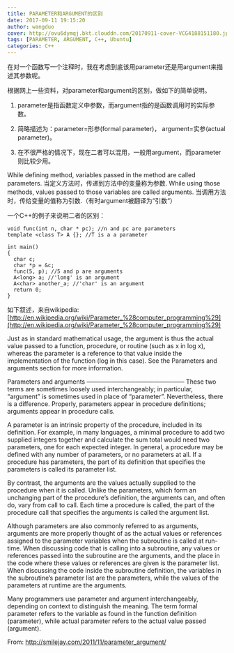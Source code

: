```yaml
---
title: PARAMETER和ARGUMENT的区别
date: 2017-09-11 19:15:20
author: wangduo
cover: http://ovu6dymqj.bkt.clouddn.com/20170911-cover-VCG4188151180.jpg
tags: [PARAMETER, ARGUMENT, C++, Ubuntu]
categories: C++
---
```


在对一个函数写一个注释时，我在考虑到底该用parameter还是用argument来描述其参数呢。

根据网上一些资料，对parameter和argument的区别，做如下的简单说明。

1. parameter是指函数定义中参数，而argument指的是函数调用时的实际参数。

2. 简略描述为：parameter=形参(formal parameter)， argument=实参(actual parameter)。

3. 在不很严格的情况下，现在二者可以混用，一般用argument，而parameter则比较少用。

While defining method, variables passed in the method are called parameters.
当定义方法时，传递到方法中的变量称为参数.
While using those methods, values passed to those variables are called arguments.
当调用方法时，传给变量的值称为引数.（有时argument被翻译为“引数“）

一个C++的例子来说明二者的区别：

```
void func(int n, char * pc); //n and pc are parameters
template <class T> A {}; //T is a a parameter

int main()
{
  char c;
  char *p = &c;
  func(5, p); //5 and p are arguments
  A<long> a; //'long' is an argument
  A<char> another_a; //'char' is an argument
  return 0;
}
```

如下叙述，来自wikipedia:
[http://en.wikipedia.org/wiki/Parameter_%28computer_programming%29](http://en.wikipedia.org/wiki/Parameter_%28computer_programming%29)

Just as in standard mathematical usage, the argument is thus the actual value passed to a function, procedure, or routine (such as x in log x), whereas the parameter is a reference to that value inside the implementation of the function (log in this case). See the Parameters and arguments section for more information.

Parameters and arguments
————————————————
These two terms are sometimes loosely used interchangeably; in particular, “argument” is sometimes used in place of “parameter”. Nevertheless, there is a difference. Properly, parameters appear in procedure definitions; arguments appear in procedure calls.

A parameter is an intrinsic property of the procedure, included in its definition. For example, in many languages, a minimal procedure to add two supplied integers together and calculate the sum total would need two parameters, one for each expected integer. In general, a procedure may be defined with any number of parameters, or no parameters at all. If a procedure has parameters, the part of its definition that specifies the parameters is called its parameter list.

By contrast, the arguments are the values actually supplied to the procedure when it is called. Unlike the parameters, which form an unchanging part of the procedure’s definition, the arguments can, and often do, vary from call to call. Each time a procedure is called, the part of the procedure call that specifies the arguments is called the argument list.

Although parameters are also commonly referred to as arguments, arguments are more properly thought of as the actual values or references assigned to the parameter variables when the subroutine is called at run-time. When discussing code that is calling into a subroutine, any values or references passed into the subroutine are the arguments, and the place in the code where these values or references are given is the parameter list. When discussing the code inside the subroutine definition, the variables in the subroutine’s parameter list are the parameters, while the values of the parameters at runtime are the arguments.

Many programmers use parameter and argument interchangeably, depending on context to distinguish the meaning. The term formal parameter refers to the variable as found in the function definition (parameter), while actual parameter refers to the actual value passed (argument).

From: http://smilejay.com/2011/11/parameter_argument/
